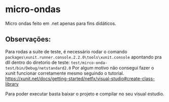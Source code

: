 # micro-ondas
Micro ondas feito em .net apenas para fins didáticos. 


## Observações:

Para rodas a suite de teste, é necessário rodar o comando `packages\xunit.runner.console.2.2.0\tools\xunit.console` apontando pra dll dentro do diretorio de teste: `test/mirco-onda-test/bin/Debug/netstandard2.0`
Por algum motivo não consegui fazer o xunit funcionar corretamente mesmo seguindo o tutorial.
https://xunit.net/docs/getting-started/netfx/visual-studio#create-class-library



Para poder executar basta baixar o projeto e compilar no seu visual estudio.  
